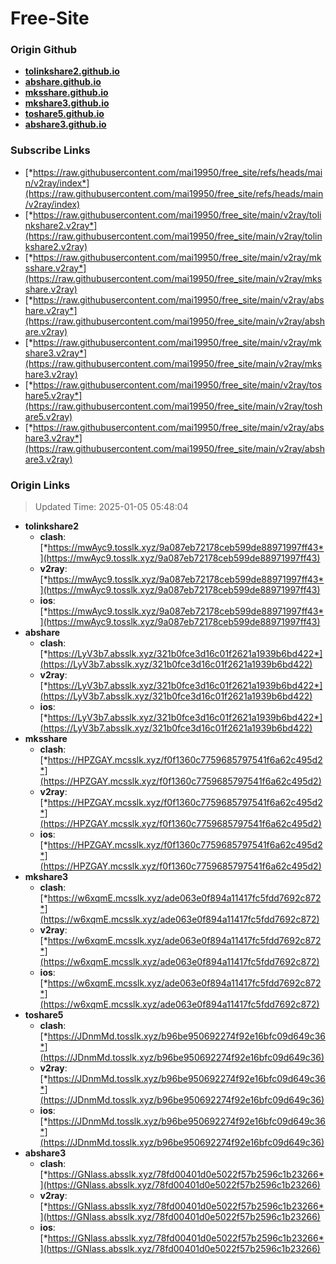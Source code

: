 # Free-Site

### Origin Github

- [**tolinkshare2.github.io**](https://github.com/tolinkshare2/tolinkshare2.github.io)
- [**abshare.github.io**](https://github.com/abshare/abshare.github.io)
- [**mksshare.github.io**](https://github.com/mksshare/mksshare.github.io)
- [**mkshare3.github.io**](https://github.com/mkshare3/mkshare3.github.io)
- [**toshare5.github.io**](https://github.com/toshare5/toshare5.github.io)
- [**abshare3.github.io**](https://github.com/abshare3/abshare3.github.io)

### Subscribe Links

- [*https://raw.githubusercontent.com/mai19950/free_site/refs/heads/main/v2ray/index*](https://raw.githubusercontent.com/mai19950/free_site/refs/heads/main/v2ray/index)
- [*https://raw.githubusercontent.com/mai19950/free_site/main/v2ray/tolinkshare2.v2ray*](https://raw.githubusercontent.com/mai19950/free_site/main/v2ray/tolinkshare2.v2ray)
- [*https://raw.githubusercontent.com/mai19950/free_site/main/v2ray/mksshare.v2ray*](https://raw.githubusercontent.com/mai19950/free_site/main/v2ray/mksshare.v2ray)
- [*https://raw.githubusercontent.com/mai19950/free_site/main/v2ray/abshare.v2ray*](https://raw.githubusercontent.com/mai19950/free_site/main/v2ray/abshare.v2ray)
- [*https://raw.githubusercontent.com/mai19950/free_site/main/v2ray/mkshare3.v2ray*](https://raw.githubusercontent.com/mai19950/free_site/main/v2ray/mkshare3.v2ray)
- [*https://raw.githubusercontent.com/mai19950/free_site/main/v2ray/toshare5.v2ray*](https://raw.githubusercontent.com/mai19950/free_site/main/v2ray/toshare5.v2ray)
- [*https://raw.githubusercontent.com/mai19950/free_site/main/v2ray/abshare3.v2ray*](https://raw.githubusercontent.com/mai19950/free_site/main/v2ray/abshare3.v2ray)

### Origin Links

> Updated Time: 2025-01-05 05:48:04

- **tolinkshare2**
  - **clash**: [*https://mwAyc9.tosslk.xyz/9a087eb72178ceb599de88971997ff43*](https://mwAyc9.tosslk.xyz/9a087eb72178ceb599de88971997ff43)
  - **v2ray**: [*https://mwAyc9.tosslk.xyz/9a087eb72178ceb599de88971997ff43*](https://mwAyc9.tosslk.xyz/9a087eb72178ceb599de88971997ff43)
  - **ios**: [*https://mwAyc9.tosslk.xyz/9a087eb72178ceb599de88971997ff43*](https://mwAyc9.tosslk.xyz/9a087eb72178ceb599de88971997ff43)
- **abshare**
  - **clash**: [*https://LyV3b7.absslk.xyz/321b0fce3d16c01f2621a1939b6bd422*](https://LyV3b7.absslk.xyz/321b0fce3d16c01f2621a1939b6bd422)
  - **v2ray**: [*https://LyV3b7.absslk.xyz/321b0fce3d16c01f2621a1939b6bd422*](https://LyV3b7.absslk.xyz/321b0fce3d16c01f2621a1939b6bd422)
  - **ios**: [*https://LyV3b7.absslk.xyz/321b0fce3d16c01f2621a1939b6bd422*](https://LyV3b7.absslk.xyz/321b0fce3d16c01f2621a1939b6bd422)
- **mksshare**
  - **clash**: [*https://HPZGAY.mcsslk.xyz/f0f1360c7759685797541f6a62c495d2*](https://HPZGAY.mcsslk.xyz/f0f1360c7759685797541f6a62c495d2)
  - **v2ray**: [*https://HPZGAY.mcsslk.xyz/f0f1360c7759685797541f6a62c495d2*](https://HPZGAY.mcsslk.xyz/f0f1360c7759685797541f6a62c495d2)
  - **ios**: [*https://HPZGAY.mcsslk.xyz/f0f1360c7759685797541f6a62c495d2*](https://HPZGAY.mcsslk.xyz/f0f1360c7759685797541f6a62c495d2)
- **mkshare3**
  - **clash**: [*https://w6xqmE.mcsslk.xyz/ade063e0f894a11417fc5fdd7692c872*](https://w6xqmE.mcsslk.xyz/ade063e0f894a11417fc5fdd7692c872)
  - **v2ray**: [*https://w6xqmE.mcsslk.xyz/ade063e0f894a11417fc5fdd7692c872*](https://w6xqmE.mcsslk.xyz/ade063e0f894a11417fc5fdd7692c872)
  - **ios**: [*https://w6xqmE.mcsslk.xyz/ade063e0f894a11417fc5fdd7692c872*](https://w6xqmE.mcsslk.xyz/ade063e0f894a11417fc5fdd7692c872)
- **toshare5**
  - **clash**: [*https://JDnmMd.tosslk.xyz/b96be950692274f92e16bfc09d649c36*](https://JDnmMd.tosslk.xyz/b96be950692274f92e16bfc09d649c36)
  - **v2ray**: [*https://JDnmMd.tosslk.xyz/b96be950692274f92e16bfc09d649c36*](https://JDnmMd.tosslk.xyz/b96be950692274f92e16bfc09d649c36)
  - **ios**: [*https://JDnmMd.tosslk.xyz/b96be950692274f92e16bfc09d649c36*](https://JDnmMd.tosslk.xyz/b96be950692274f92e16bfc09d649c36)
- **abshare3**
  - **clash**: [*https://GNlass.absslk.xyz/78fd00401d0e5022f57b2596c1b23266*](https://GNlass.absslk.xyz/78fd00401d0e5022f57b2596c1b23266)
  - **v2ray**: [*https://GNlass.absslk.xyz/78fd00401d0e5022f57b2596c1b23266*](https://GNlass.absslk.xyz/78fd00401d0e5022f57b2596c1b23266)
  - **ios**: [*https://GNlass.absslk.xyz/78fd00401d0e5022f57b2596c1b23266*](https://GNlass.absslk.xyz/78fd00401d0e5022f57b2596c1b23266)
